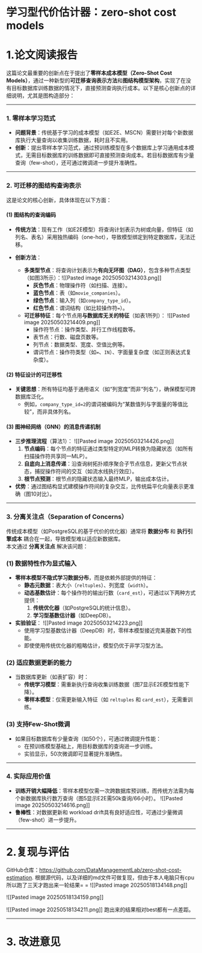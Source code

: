 
# 学习型代价估计器：zero-shot cost models
# 1.论文阅读报告

这篇论文最重要的创新点在于提出了**零样本成本模型（Zero-Shot Cost Models）**，通过一种新型的**可迁移查询表示方法**和**图结构模型架构**，实现了在没有目标数据库训练数据的情况下，直接预测查询执行成本。以下是核心创新点的详细说明，尤其是图构造部分：

---

### **1. 零样本学习范式**
- **问题背景**：传统基于学习的成本模型（如E2E、MSCN）需要针对每个新数据库执行大量查询以收集训练数据，耗时且不实用。
- **创新**：提出零样本学习范式，通过预训练模型在多个数据库上学习通用成本模式，无需目标数据库的训练数据即可直接预测查询成本。若目标数据库有少量查询（few-shot），还可通过微调进一步提升准确性。
---

### **2. 可迁移的图结构查询表示**
这是论文的核心创新，具体体现在以下方面：

#### **(1) 图结构的查询编码**
- **传统方法**：现有工作（如E2E模型）将查询计划表示为树或向量，但特征（如列名、表名）采用独热编码（one-hot），导致模型绑定到特定数据库，无法迁移。

- **创新方法**：  
  - **多类型节点**：将查询计划表示为**有向无环图（DAG）**，包含多种节点类型（如图3所示）：![[Pasted image 20250503214303.png]]
    - **灰色节点**：物理操作符（如扫描、连接）。
    - **蓝色节点**：表（如`movie_companies`）。
    - **绿色节点**：输入列（如`company_type_id`）。
    - **红色节点**：谓词结构（如比较操作符`=`）。
  - **可迁移特征**：每个节点用**与数据库无关的特征**（如表1所列）：
  ![[Pasted image 20250503214409.png]]
    - 操作符节点：操作类型、并行工作线程数等。
    - 表节点：行数、磁盘页数等。
    - 列节点：数据类型、宽度、空值比例等。
    - 谓词节点：操作符类型（如`=`、`IN`）、字面量复杂度（如正则表达式复杂度）。

#### **(2) 特征设计的可迁移性**
- **关键思想**：所有特征均基于通用语义（如“列宽度”而非“列名”），确保模型可跨数据库泛化。
  - 例如，`company_type_id=2`的谓词被编码为“某数值列与字面量的等值比较”，而非具体列名。

#### **(3) 图神经网络（GNN）的消息传递机制**
- **三步推理流程**（算法1）：
![[Pasted image 20250503214426.png]]
  1. **节点编码**：每个节点的特征通过类型特定的MLP转换为隐藏状态（如所有扫描操作符共享同一MLP）。
  2. **自底向上消息传递**：沿查询树拓扑顺序聚合子节点信息，更新父节点状态，捕捉操作符间的交互（如流水线执行效应）。
  3. **根节点预测**：根节点的隐藏状态输入最终MLP，输出成本估计。
- **优势**：通过图结构显式建模操作符间的复杂交互，比传统扁平化向量表示更准确（图10对比）。

---

### **3. 分离关注点（Separation of Concerns）**

传统成本模型（如PostgreSQL的基于代价的优化器）通常将 **数据分布** 和 **执行引擎成本** 耦合在一起，导致模型难以适应新数据库。  
本文通过 **分离关注点** 解决该问题：

### **(1) 数据特性作为显式输入**

- **零样本模型不隐式学习数据分布**，而是依赖外部提供的特征：
    - **静态元数据**：表大小（`reltuples`）、列宽度（`width`）。
    - **动态基数估计**：每个操作符的输出行数（`card_est`），可通过以下两种方式提供：
        1. **传统优化器**（如PostgreSQL的统计信息）。
        2. **学习型基数估计器**（如DeepDB）。
- **实验验证**：
    ![[Pasted image 20250503214223.png]]
    - 使用学习型基数估计器（DeepDB）时，零样本模型接近完美基数下的性能。
    - 即使使用传统优化器的粗略估计，模型仍优于非学习型方法。

### **(2) 适应数据更新的能力**

- 当数据库更新（如表扩容）时：
    - **传统学习模型**：需重新执行查询收集训练数据（图7显示E2E模型性能下降）。
    - **零样本模型**：仅需更新输入特征（如 `reltuples` 和 `card_est`），无需重训练。

### **(3) 支持Few-Shot微调**

- 如果目标数据库有少量查询（如50个），可通过微调提升性能：
    - 在预训练模型基础上，用目标数据库的查询进一步训练。
    - 实验显示，50次微调即可显著提升准确性。
    
---

### **4. 实际应用价值**
- **训练开销大幅降低**：零样本模型仅需一次跨数据库预训练，而传统方法需为每个新数据库执行数万查询（图5显示E2E需50k查询/66小时）。
![[Pasted image 20250503214616.png]]
- **鲁棒性**：对数据更新和 workload drift具有良好适应性，可通过少量微调（few-shot）进一步提升。


---
# 2.复现与评估

GitHub仓库：https://github.com/DataManagementLab/zero-shot-cost-estimation.
根据源代码，以及详细的md文件可做复现，但由于本人电脑只有cpu所以跑了三天才跑出来一轮结果= =
![[Pasted image 20250518134148.png]]

![[Pasted image 20250518134159.png]]

![[Pasted image 20250518134211.png]]
跑出来的结果相对best都有一点差距。

---
# 3. 改进意见



